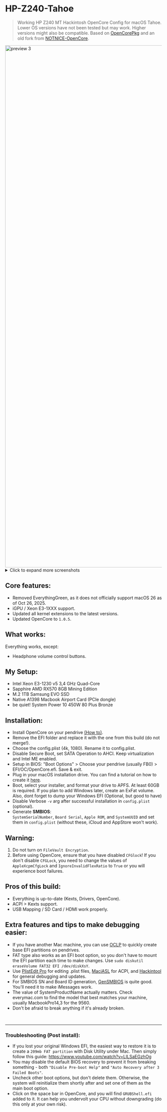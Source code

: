 
# HP-Z240-Tahoe

> Working HP Z240 MT Hackintosh OpenCore Config for macOS Tahoe. Lower OS versions have not been tested but may work. Higher versions might also be compatible.
Based on [OpenCorePkg](https://github.com/acidanthera/OpenCorePkg) and an old fork from [NOTNlCE-OpenCore](https://github.com/NOTNlICE/HPz240-OpenCore).

<img width="1680" alt="preview 3" src="https://github.com/user-attachments/assets/c24a7870-3c55-4c11-a162-d6bc164025c0" />
<details>
<summary>Click to expand more screenshots</summary>
 <img width="1680" alt="preview" src="https://github.com/user-attachments/assets/56f1020f-4273-4c01-a853-02e7cb64a2d2" />
 <img width="1680" alt="preview 2" src="https://github.com/user-attachments/assets/77c65bed-ddde-40d0-8f0a-b0b9b797e6df" />
</details>

## Core features:
- Removed EverythingGreen, as it does not officially support macOS 26 as of Oct 26, 2025.
- iGPU / Xeon E3-1XXX support.
- Updated all kernel extensions to the latest versions.
- Updated OpenCore to `1.0.5`.

## What works:
Everything works, except:
- Headphone volume control buttons.
 

## My Setup:
- Intel Xeon E3-1230 v5 3,4 GHz Quad-Core
- Sapphire AMD RX570 8GB Mining Edition
- M.2 1TB Samsung EVO SSD
- Native A1398 Macbook Airport Card (PCIe dongle)
- be quiet! System Power 10 450W 80 Plus Bronze


## Installation: 
- Install OpenCore on your pendrive [(How to)](https://dortania.github.io/OpenCore-Install-Guide/installer-guide/#making-the-installer).
- Remove the EFI folder and replace it with the one from this build (do not merge!).
- Choose the config.plist (4k, 1080). Rename it to config.plist.
- Disable Secure Boot, set SATA Operation to AHCI. Keep virtualization and Intel ME enabled.
- Setup in BIOS: 
    "Boot Options" > 
    Choose your pendrive (usually FB0) > 
    EFI/OC/OpenCore.efi. Save & exit.
- Plug in your macOS installation drive. You can find a tutorial on how to create it [here](https://dortania.github.io/OpenCore-Install-Guide/installer-guide/#making-the-installer).
- Boot, select your installer, and format your drive to APFS. At least 60GB is required. If you plan to add Windows later, create an ExFat volume. Also, dont forget to dump your Windows EFI (Optional, but good to have)
- Disable Verbose `-v` arg after successful installation in `config.plist` (optional).
- Generate <B>SMBIOS</B>:<br>
    `SystemSerialNumber`, `Board Serial`, `Apple ROM`, and `SystemUUID` and set them in `config.plist` (without these, iCloud and AppStore won't work).

## Warning:

1. Do not turn on `FileVault Encryption`.
2. Before using OpenCore, ensure that you have disabled `CFGlock`! If you don't disable `CFGLock`, you need to change the values of `AppleXcpmCfgLock` and `IgnoreInvalidFlexRatio` to `True` or you will experience boot failures.

## Pros of this build:
- Everything is up-to-date (Kexts, Drivers, OpenCore).
- ACPI > Kexts support.
- USB Mapping / SD Card / HDMI work properly.
  
## Extra features and tips to make debugging easier:
- If you have another Mac machine, you can use [OCLP](https://dortania.github.io/OpenCore-Legacy-Patcher/INSTALLER.html#creating-the-installer) to quickly create base EFI partitions on pendrives.
- FAT type also works as an EFI boot option, so you don't have to mount the EFI partition each time to make changes. Use `sudo diskutil eraseVolume FAT32 EFI /dev/diskXsY`.
- Use [PlistEdit Pro](https://www.fatcatsoftware.com/plisteditpro/) for editing .plist files, [MaciASL](https://github.com/acidanthera/MaciASL/releases/tag/1.6.4) for ACPI, and [Hackintool](https://github.com/benbaker76/Hackintool/releases) for general debugging and updates.
- For SMBIOS SN and Board ID generation, [GenSMBIOS](https://github.com/corpnewt/GenSMBIOS) is quite good. You'll need it to make iMessages work.
- The value of SystemProductName actually matters. Check everymac.com to find the model that best matches your machine, usually MacbookPro14,3 for the 9560.
- Don't be afraid to break anything if it's already broken.

<br>
<hr>

### Troubleshooting (Post install):
- If you lost your original Windows EFI, the easiest way to restore it is to create a `209mb FAT partition` with Disk Utility under Mac.
  Then simply follow this guide: https://www.youtube.com/watch?v=LILSaEGzhOg
- You may disable the default BIOS recovery to prevent it from breaking something - both `"Disable Pre-boot Help"` and `"Auto Recovery after 3 Failed Boots"`.
- Uncheck other boot options, but don't delete them. Otherwise, the system will reinitialize them shortly after and set one of them as the main boot option.
- Click on the space bar in OpenCore, and you will find `GRUBShell.efi` added to it. It can help you undervolt your CPU without downgrading (do this only at your own risk).
